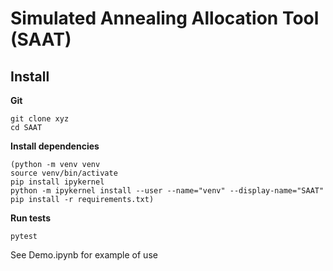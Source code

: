 # Simulated Annealing Allocation Tool (SAAT)

## Install

**Git**
```
git clone xyz
cd SAAT
```

**Install dependencies**
```
(python -m venv venv
source venv/bin/activate
pip install ipykernel
python -m ipykernel install --user --name="venv" --display-name="SAAT"
pip install -r requirements.txt)
```

**Run tests**
```
pytest
```

See Demo.ipynb for example of use
